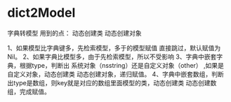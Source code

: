 # dict2Model
字典转模型
用到的点：
动态创建类 动态创建对象

1、如果模型比字典键多，先检索模型，多于的模型赋值 直接跳过，默认赋值为Nil。
2、如果字典比模型多，由于先检索模型，所以不受影响
3、字典中嵌套字典，根据type，判断出 系统对象（nsstring）还是自定义对象（other） ,如果是自定义对象，动态创建类 动态创建对象，递归赋值。
4、字典中嵌套数组，判断出type是数组，则key就是对应的数组里面模型的类，动态创建类 动态创建数组，完成赋值。
